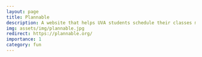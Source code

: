 ```yaml
---
layout: page
title: Plannable 
description: A website that helps UVA students schedule their classes more efficiently.
img: assets/img/plannable.jpg
redirect: https://plannable.org/
importance: 1
category: fun
---
```

